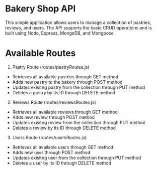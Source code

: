# Bakery Shop API

This simple application allows users to manage a collection of pastries, reviews, and users. The API supports the basic CRUD operations and is built using Node, Express, MongoDB, and Mongoose

# Available Routes

1. Pastry Route (routes/pastryRoutes.js)
- Retrieves all available pastries through GET method
- Adds new pastry to the bakery through POST method
- Updates exisitng pastry from the collection through PUT method
- Deletes a pastry by its ID through DELETE method

2. Reviews Route (routes/reviewsRoutes.js)
- Retrieves all available reviews through GET method
- Adds new review through POST method
- Updates exisitng review from the collection through PUT method
- Deletes a review by its ID through DELETE method

3. Users Route (routes/usersRoutes.js)
- Retrieves all available users through GET method
- Adds new user through POST method
- Updates exisitng user from the collection through PUT method
- Deletes a user by its ID through DELETE method

